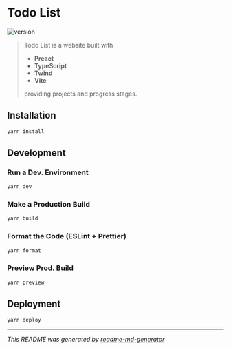 # Todo List
![version](https://img.shields.io/badge/version-0.5.4-16a34a?labelColor=7c3aed&style=&logo=git-extensions)

> Todo List is a website built with
> - **Preact**
> - **TypeScript**
> - **Twind**
> - **Vite**
>
> providing projects and progress stages.

## Installation
```sh
yarn install
```
## Development
### Run a Dev. Environment
```sh
yarn dev
```
### Make a Production Build
```sh
yarn build
```
### Format the Code (ESLint + Prettier)
```sh
yarn format
```
### Preview Prod. Build
```sh
yarn preview
```
## Deployment
```sh
yarn deploy
```
***
*This README was generated by [readme-md-generator](https://github.com/kefranabg/readme-md-generator)*